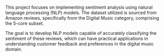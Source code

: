 This project focuses on implementing sentiment analysis using natural language processing (NLP) models. The dataset utilized is sourced from Amazon reviews, specifically from the Digital Music category, comprising the 5-core subset.

The goal is to develop NLP models capable of accurately classifying the sentiment of these reviews, which can have practical applications in understanding customer feedback and preferences in the digital music domain.
